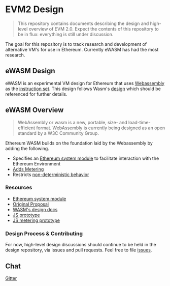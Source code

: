 # EVM2 Design
> This repository contains documents describing the design and high-level overview of EVM 2.0. Expect the contents of this repository to be in flux: everything is still under discussion.

The goal for this repository is to track research and development of alternative VM's for use in Ethereum. Currently eWASM has had the most research.

## eWASM Design 

eWASM is an experimental VM design for Ethereum that uses [Webassembly](https://github.com/WebAssembly/design) as the [instruction set](https://en.wikipedia.org/wiki/Instruction_set). This design follows Wasm's [design](https://github.com/WebAssembly/design) which should be referenced for further details.

## eWASM Overview

> WebAssembly or wasm is a new, portable, size- and load-time-efficient format. WebAssembly is currently being designed as an open standard by a W3C Community Group.

Ethereum WASM builds on the foundation laid by the Webassembly by adding the following.

* Specifies an [Ethereum system module](https://github.com/ethereum/evm2.0-design/blob/master/eth_interface.md) to facilitate interaction with the Ethereum Environment
* [Adds Metering](https://github.com/ethereum/evm2.0-design/blob/master/metering.md)
* Restricts [non-deterministic behavior](https://github.com/WebAssembly/design/blob/master/Nondeterminism.md)

### Resources

* [Ethereum system module](./eth_interface.md)
* [Original Proposal](https://github.com/ethereum/EIPs/issues/48)
* [WASM's design docs](https://github.com/WebAssembly/design)
* [JS prototype](./js-prototype)
* [JS metering prototype](https://github.com/wanderer/wasm-metering)

### Design Process & Contributing
For now, high-level design discussions should continue to be held in the design repository, via issues and pull requests. Feel free to file [issues](https://github.com/ethereum/ewasm-design/issues).

## Chat
[Gitter](https://gitter.im/ethereum/ewasm-design)
